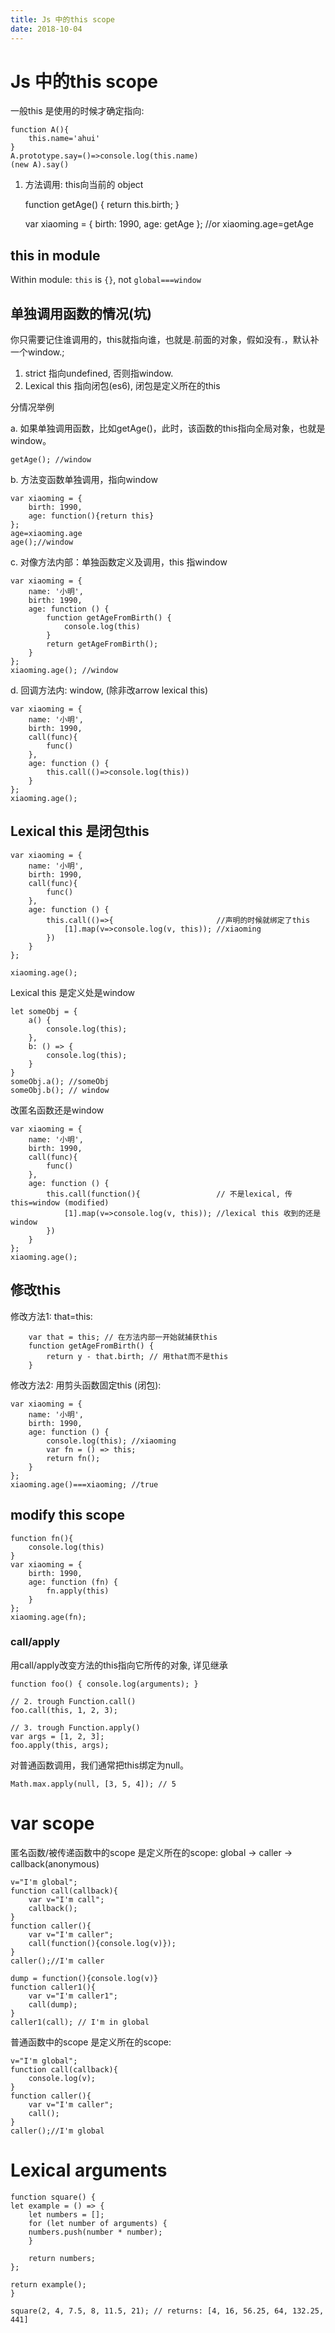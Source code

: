 ```yaml
---
title: Js 中的this scope
date: 2018-10-04
---
```

# Js 中的this scope
一般this 是使用的时候才确定指向:

    function A(){
        this.name='ahui'
    }
    A.prototype.say=()=>console.log(this.name)
    (new A).say()

1. 方法调用: this向当前的 object


    function getAge() {
        return this.birth;
    }

    var xiaoming = {
        birth: 1990,
        age: getAge
    };
    //or xiaoming.age=getAge


## this in module
Within module: `this` is `{}`, not `global===window`

## 单独调用函数的情况(坑)
你只需要记住谁调用的，this就指向谁，也就是.前面的对象，假如没有.，默认补一个window.;
1. strict 指向undefined, 否则指window. 
2. Lexical this 指向闭包(es6), 闭包是定义所在的this

分情况举例

a. 如果单独调用函数，比如getAge()，此时，该函数的this指向全局对象，也就是window。

    getAge(); //window

b. 方法变函数单独调用，指向window

    var xiaoming = {
        birth: 1990,
        age: function(){return this}
    };
    age=xiaoming.age
    age();//window

c. 对像方法内部：单独函数定义及调用，this 指window 

    var xiaoming = {
        name: '小明',
        birth: 1990,
        age: function () {
            function getAgeFromBirth() {
                console.log(this)
            }
            return getAgeFromBirth();
        }
    };
    xiaoming.age(); //window

d. 回调方法内: window, (除非改arrow lexical this)

    var xiaoming = {
        name: '小明',
        birth: 1990,
        call(func){
            func()
        },
        age: function () {
            this.call(()=>console.log(this))
        }
    };
    xiaoming.age(); 

## Lexical this 是闭包this

    var xiaoming = {
        name: '小明',
        birth: 1990,
        call(func){
            func()
        },
        age: function () {
            this.call(()=>{                       //声明的时候就绑定了this
                [1].map(v=>console.log(v, this)); //xiaoming
            })
        }
    };

    xiaoming.age(); 

Lexical this 是定义处是window

    let someObj = {
        a() {
            console.log(this);
        },
        b: () => {
            console.log(this);
        }
    }
    someObj.a(); //someObj
    someObj.b(); // window

改匿名函数还是window

    var xiaoming = {
        name: '小明',
        birth: 1990,
        call(func){
            func()
        },
        age: function () {
            this.call(function(){                 // 不是lexical, 传this=window (modified)
                [1].map(v=>console.log(v, this)); //lexical this 收到的还是window
            })
        }
    };
    xiaoming.age(); 

## 修改this
修改方法1: that=this:

        var that = this; // 在方法内部一开始就捕获this
        function getAgeFromBirth() {
            return y - that.birth; // 用that而不是this
        }

修改方法2: 用剪头函数固定this (闭包):

    var xiaoming = {
        name: '小明',
        birth: 1990,
        age: function () {
            console.log(this); //xiaoming
            var fn = () => this;
            return fn();
        }
    };
    xiaoming.age()===xiaoming; //true

## modify this scope

    function fn(){
        console.log(this)
    }
    var xiaoming = {
        birth: 1990,
        age: function (fn) {
            fn.apply(this)
        }
    };
    xiaoming.age(fn);

### call/apply
用call/apply改变方法的this指向它所传的对象, 详见继承

    function foo() { console.log(arguments); }

    // 2. trough Function.call()
    foo.call(this, 1, 2, 3);

    // 3. trough Function.apply()
    var args = [1, 2, 3];
    foo.apply(this, args);

对普通函数调用，我们通常把this绑定为null。

    Math.max.apply(null, [3, 5, 4]); // 5

# var scope
匿名函数/被传递函数中的scope 是定义所在的scope:
global -> caller -> callback(anonymous)

	v="I'm global";
	function call(callback){
		var v="I'm call";
		callback();
	}
	function caller(){
		var v="I'm caller";
		call(function(){console.log(v)});
	}
	caller();//I'm caller

    dump = function(){console.log(v)}
	function caller1(){
		var v="I'm caller1";
		call(dump);
	}
    caller1(call); // I'm in global

普通函数中的scope 是定义所在的scope:

	v="I'm global";
	function call(callback){
		console.log(v);
	}
	function caller(){
		var v="I'm caller";
		call();
	}
	caller();//I'm global


# Lexical arguments
    function square() {
    let example = () => {
        let numbers = [];
        for (let number of arguments) {
        numbers.push(number * number);
        }

        return numbers;
    };

    return example();
    }

    square(2, 4, 7.5, 8, 11.5, 21); // returns: [4, 16, 56.25, 64, 132.25, 441]